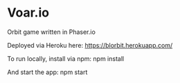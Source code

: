 # Voar.io
Orbit game written in Phaser.io

Deployed via Heroku here:
https://blorbit.herokuapp.com/


To run locally, install via npm:
  npm install
  
And start the app:
  npm start
